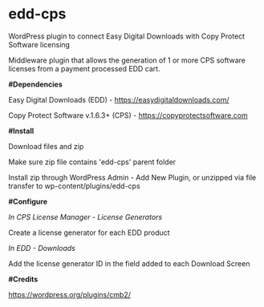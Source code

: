 # edd-cps
WordPress plugin to connect Easy Digital Downloads with Copy Protect Software licensing

Middleware plugin that allows the generation of 1 or more CPS software licenses from a payment processed
EDD cart.

**#Dependencies**

Easy Digital Downloads (EDD) - https://easydigitaldownloads.com/

Copy Protect Software v.1.6.3+ (CPS) - https://copyprotectsoftware.com

**#Install**

Download files and zip

Make sure zip file contains 'edd-cps' parent folder

Install zip through WordPress Admin - Add New Plugin, or unzipped via file transfer to wp-content/plugins/edd-cps

**#Configure**

*In CPS License Manager - License Generators*

Create a license generator for each EDD product

*In EDD - Downloads*

Add the license generator ID in the field added to each Download Screen

**#Credits**

https://wordpress.org/plugins/cmb2/
